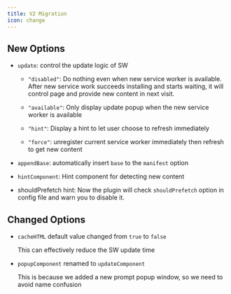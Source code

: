 ```yaml
---
title: V2 Migration
icon: change
---
```


## New Options

- `update`: control the update logic of SW

  - `"disabled"`: Do nothing even when new service worker is available. After new service work succeeds installing and starts waiting, it will control page and provide new content in next visit.

  - `"available"`: Only display update popup when the new service worker is available

  - `"hint"`: Display a hint to let user choose to refresh immediately

  - `"force"`: unregister current service worker immediately then refresh to get new content

- `appendBase`: automatically insert `base` to the `manifest` option

- `hintComponent`: Hint component for detecting new content

- shouldPrefetch hint: Now the plugin will check `shouldPrefetch` option in config file and warn you to disable it.

## Changed Options

- `cacheHTML` default value changed from `true` to `false`

  This can effectively reduce the SW update time

- `popupComponent` renamed to `updateComponent`

  This is because we added a new prompt popup window, so we need to avoid name confusion
